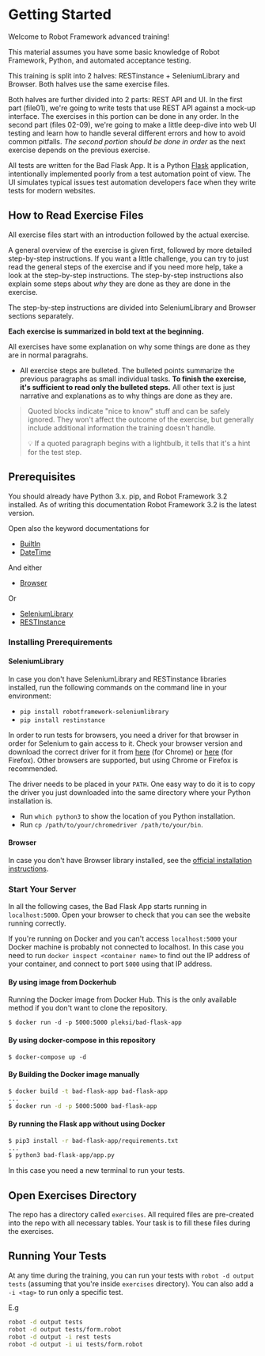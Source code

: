 # Getting Started

Welcome to Robot Framework advanced training!

This material assumes you have some basic knowledge of Robot Framework,
Python, and automated acceptance testing.

This training is split into 2 halves: RESTinstance + SeleniumLibrary and Browser.
Both halves use the same exercise files.

Both halves are further divided into 2 parts: REST API and UI.
In the first part (file01), we're going to write tests that use REST API against a mock-up
interface. The exercises in this portion can be done in any order. In the second part (files 02-09),
we're going to make a little deep-dive into web UI testing and learn how to handle several different errors
and how to avoid common pitfalls. _The second portion should be done in order_ as the next
exercise depends on the previous exercise.

All tests are written for the Bad Flask App.
It is a Python [Flask](https://flask.palletsprojects.com/en/1.1.x/) application,
intentionally implemented poorly from a test automation point of view. The UI simulates typical
issues test automation developers face when they write tests for modern websites.

## How to Read Exercise Files

All exercise files start with an introduction followed by the actual
exercise.

A general overview of the exercise is given first, followed by more detailed step-by-step instructions.
If you want a little challenge, you can try to just read the general steps of the exercise and if you
need more help, take a look at the step-by-step instructions. The step-by-step instructions also
explain some steps about _why_ they are done as they are done in the exercise.

The step-by-step instructions are divided into SeleniumLibrary and Browser sections separately.

**Each exercise is summarized in bold text at the beginning.**

All exercises have some explanation on why some things are done as
they are in normal paragrahs.

- All exercise steps are bulleted. The bulleted points summarize the previous
paragraphs as small individual tasks. **To finish the exercise, it's sufficient to read
only the bulleted steps.** All other text is just narrative and explanations as to why things are
done as they are.

> Quoted blocks indicate "nice to know" stuff and can be safely ignored.
> They won't affect the outcome of the exercise, but generally include
> additional information the training doesn't handle.
>
> :bulb: If a quoted paragraph begins with a lightbulb, it tells that
> it's a hint for the test step.

## Prerequisites

You should already have Python 3.x. pip, and Robot Framework 3.2
installed. As of writing this documentation Robot Framework
3.2 is the latest version.

Open also the keyword documentations for

- [BuiltIn](https://robotframework.org/robotframework/latest/libraries/BuiltIn.html)
- [DateTime](https://robotframework.org/robotframework/latest/libraries/DateTime.html)

And either

- [Browser](https://marketsquare.github.io/robotframework-browser/Browser.html)

Or

- [SeleniumLibrary](https://robotframework.org/SeleniumLibrary/SeleniumLibrary.html)
- [RESTInstance](https://asyrjasalo.github.io/RESTinstance/)

### Installing Prerequirements

#### SeleniumLibrary

In case you don't have SeleniumLibrary and RESTinstance libraries installed, run the
following commands on the command line in your environment:

- `pip install robotframework-seleniumlibrary`
- `pip install restinstance`

In order to run tests for browsers, you need a driver for that browser in order for Selenium
to gain access to it. Check your browser version and download the correct driver for it from
[here](https://chromedriver.chromium.org/) (for Chrome) or
[here](https://github.com/mozilla/geckodriver/releases) (for Firefox). Other browsers are supported,
but using Chrome or Firefox is recommended.

The driver needs to be placed in your `PATH`. One easy way to do it is to copy the driver you just
downloaded into the same directory where your Python installation is.

- Run `which python3` to show the location of you Python installation.
- Run `cp /path/to/your/chromedriver /path/to/your/bin`.

#### Browser

In case you don't have Browser library installed, see the [official installation instructions](https://github.com/MarketSquare/robotframework-browser#installation-instructions).

### Start Your Server

In all the following cases, the Bad Flask App starts running in `localhost:5000`.
Open your browser to check that you can see the website running correctly.

If you're running on Docker and you can't access `localhost:5000` your Docker machine
is probably not connected to localhost. In this case you need to run `docker inspect <container name>`
to find out the IP address of your container, and connect to port `5000` using that IP address.

#### By using image from Dockerhub

Running the Docker image from Docker Hub. This is the only available
method if you don't want to clone the repository.

`$ docker run -d -p 5000:5000 pleksi/bad-flask-app`

#### By using docker-compose in this repository

`$ docker-compose up -d`

#### By Building the Docker image manually

```bash
$ docker build -t bad-flask-app bad-flask-app
...
$ docker run -d -p 5000:5000 bad-flask-app
```

#### By running the Flask app without using Docker

```bash
$ pip3 install -r bad-flask-app/requirements.txt
...
$ python3 bad-flask-app/app.py
```

In this case you need a new terminal to run your tests.

## Open Exercises Directory

The repo has a directory called `exercises`. All required files are pre-created into the repo
with all necessary tables. Your task is to fill these files during the exercises.

## Running Your Tests

At any time during the training, you can run your tests with `robot -d output tests` (assuming
that you're inside `exercises` directory). You can also add a `-i <tag>` to run only a specific test.

E.g

```bash
robot -d output tests
robot -d output tests/form.robot
robot -d output -i rest tests
robot -d output -i ui tests/form.robot
```
